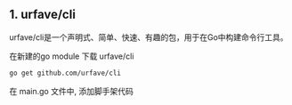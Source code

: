 ## 1.  urfave/cli 

urfave/cli是一个声明式、简单、快速、有趣的包，用于在Go中构建命令行工具。

在新建的go module 下载 urfave/cli 

```sh 
go get github.com/urfave/cli
```

在 main.go 文件中, 添加脚手架代码 

```
```